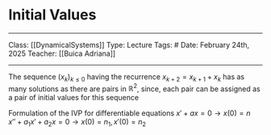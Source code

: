 # Initial Values
___
Class: [[DynamicalSystems]]
Type: Lecture 
Tags: # 
Date: February 24th, 2025
Teacher: [[Buica Adriana]]
___

The sequence $(x_k)_{k\leq 0}$ having the recurrence $x_{k+2} = x_{k+1}+x_k$ has as many solutions as there are pairs in $\mathbb{R}^2$, since, each pair can be assigned as a pair of initial values for this sequence

Formulation of the IVP for differentiable equations
$x' + ax = 0 \rightarrow x(0) = n$  
$x''+a_1x'+a_2x=0 \rightarrow x(0)=n_1, x'(0) = n_2$ 